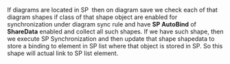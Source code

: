 If diagrams are located in SP  then on diagram save we check each of
that diagram shapes if class of that shape object are enabled for
synchronization under diagram sync rule and have __SP AutoBind__ of
__ShareData__ enabled and collect all such shapes. If we have such shape,
then we execute SP Synchronization and then update that shape shapedata
to store a binding to element in SP list where that object is stored in
SP. So this shape will actual link to SP list element.

